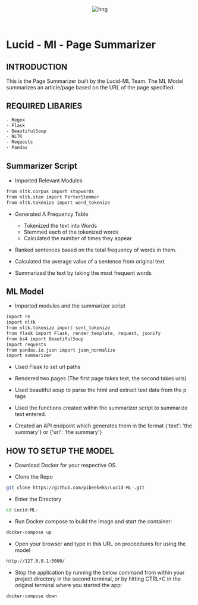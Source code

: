 <div align="center">

![hng](https://res.cloudinary.com/iambeejayayo/image/upload/v1554240066/brand-logo.png)

<br>

</div>

# Lucid - Ml - Page Summarizer

## INTRODUCTION
This is the Page Summarizer built by the Lucid-ML Team. The ML Model summarizes an article/page based on the URL of the page specified. 

## REQUIRED LIBARIES
```bash
- Regex
- Flask
- BeautifulSoup
- NLTK
- Requests
- Pandas
```

## Summarizer Script
- Imported Relevant Modules
```bash
from nltk.corpus import stopwords
from nltk.stem import PorterStemmer
from nltk.tokenize import word_tokenize
```

- Generated A Frequency Table
  - Tokenized the text into Words
  - Stemmed each of the tokenized words
  - Calculated the number of times they appear
  
- Ranked sentences based on the total frequency of words in them.

- Calculated the average value of a sentence from original text 

- Summarized the text by taking the most frequent words

## ML Model
- Imported modules and the summarizer script
```bash
import re
import nltk
from nltk.tokenize import sent_tokenize
from flask import Flask, render_template, request, jsonify
from bs4 import BeautifulSoup
import requests
from pandas.io.json import json_normalize
import summarizer
```

- Used Flask to set url paths

- Rendered two pages (The first page takes text, the second takes urls)

- Used beautiful soup to parse the html and extract text data from the p tags
  
- Used the functions created within the summarizer script to summarize text entered.

- Created an API endpoint which generates them in the format {'text': 'the summary'} or {'url': 'the summary'}

## HOW TO SETUP THE MODEL
- Download Docker for your respective OS.

- Clone the Repo
```bash
git clone https://github.com/pibeebeks/Lucid-ML-.git
```

- Enter the Directory
```bash
cd Lucid-ML-
```

- Run Docker compose to build the Image and start the container:
```bash
docker-compose up
```

- Open your browser and type in this URL on proceedures for using the model
```bash
http://127.0.0.1:5000/
```

- Stop the application by running the below command from within your project directory in the second terminal, or by hitting CTRL+C in the original terminal where you started the app:
```bash
docker-compose down
```


